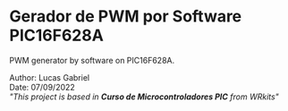 # **Gerador de PWM por Software PIC16F628A**
PWM generator by software on PIC16F628A.

Author: Lucas Gabriel <br/>
Date: 07/09/2022 <br/>
_"This project is based in **Curso de Microcontroladores PIC** from WRkits"_

